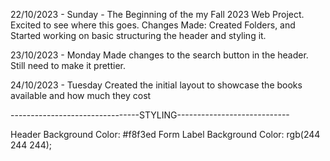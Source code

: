 22/10/2023 - Sunday - The Beginning of the my Fall 2023 Web Project. Excited to see where this goes.
    Changes Made: Created Folders, and Started working on basic structuring the header and styling it.

23/10/2023 - Monday
    Made changes to the search button in the header. Still need to make it prettier.

24/10/2023 - Tuesday
    Created the initial layout to showcase the books available and how much they cost


--------------------------------STYLING----------------------------

Header Background Color: #f8f3ed 
Form Label Background Color: rgb(244 244 244);

